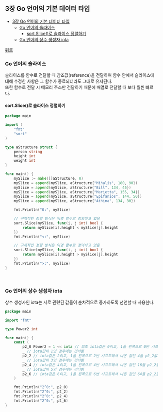 ## 3장 Go 언어의 기본 데이터 타입

- [3장 Go 언어의 기본 데이터 타입](#3장-go-언어의-기본-데이터-타입)
  - [Go 언어의 슬라이스](#go-언어의-슬라이스)
    - [sort.Slice()로 슬라이스 정렬하기](#sortslice로-슬라이스-정렬하기)
  - [Go 언어의 상수 생성자 iota](#go-언어의-상수-생성자-iota)

[뒤로](https://github.com/junhaeng90/GolangStudy/tree/main/MasteringGo)
<br>

### Go 언어의 슬라이스
슬라이스를 함수로 전달할 때 참조값(reference)을 전달하여 함수 안에서 슬라이스에 대해 수정한 사항은 그 함수가 종료되더라도 그대로 유지된다. <br>
또한 함수로 전달 시 메모리 주소만 전달하기 때문에 배열로 전달할 때 보다 훨씬 빠르다.

#### sort.Slice()로 슬라이스 정렬하기
``` go
package main

import (
	"fmt"
	"sort"
)

type aStructure struct {
	person string
	height int
	weight int
}

func main() {
	mySlice := make([]aStructure, 0)
	mySlice = append(mySlice, aStructure{"Mihalis", 180, 90})
	mySlice = append(mySlice, aStructure{"Bill", 134, 45})
	mySlice = append(mySlice, aStructure{"Marietta", 155, 34})
	mySlice = append(mySlice, aStructure{"Epifanios", 144, 50})
	mySlice = append(mySlice, aStructure{"Athina", 134, 30})

	fmt.Println("0:", mySlice)

	// 구체적인 정렬 방식은 익명 함수로 정의하고 있음
	sort.Slice(mySlice, func(i, j int) bool {
		return mySlice[i].height < mySlice[j].height
	})
	fmt.Println("<:", mySlice)

	// 구체적인 정렬 방식은 익명 함수로 정의하고 있음
	sort.Slice(mySlice, func(i, j int) bool {
		return mySlice[i].height > mySlice[j].height
	})
	fmt.Println(">:", mySlice)
}
```
<br>

### Go 언어의 상수 생성자 iota
상수 생성자인 iota는 서로 관련된 값들이 순차적으로 증가하도록 선언할 때 사용한다.
```go
package main

import "fmt"

type Power2 int

func main() {
	const (
		p2_0 Power2 = 1 << iota // 최초 iota값은 0이고, 1을 왼쪽으로 0번 시프트해서 나온 값인 1을 p2_0값으로 지정
		_ // iota값이 1인 경우에는 건너뜀
		p2_2 // iota값은 2이고, 1을 왼쪽으로 2번 시프트해서 나온 값인 4을 p2_2값으로 지정
		_ // iota값이 3인 경우에는 건너뜀
		p2_4 // iota값은 4이고, 1을 왼쪽으로 4번 시프트해서 나온 값인 16을 p2_2값으로 지정
		_ // iota값이 5인 경우에는 건너뜀
		p2_6 // iota값은 6이고, 1을 왼쪽으로 6번 시프트해서 나온 값인 64을 p2_2값으로 지정
	)

	fmt.Println("2^0:", p2_0)
	fmt.Println("2^0:", p2_2)
	fmt.Println("2^0:", p2_4)
	fmt.Println("2^0:", p2_6)
}
```
<br>

###